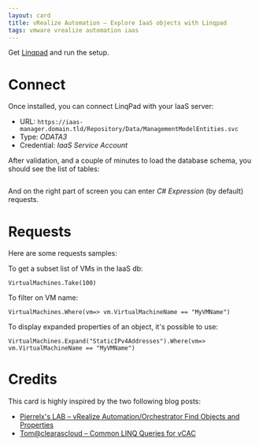 ```yaml
---
layout: card
title: vRealize Automation – Explore IaaS objects with Linqpad
tags: vmware vrealize automation iaas
---
```


Get [Linqpad](https://www.linqpad.net/) and run the setup.

# Connect

Once installed, you can connect LinqPad with your IaaS server:
* URL: `https://iaas-manager.domain.tld/Repository/Data/ManagementModelEntities.svc`
* Type: *ODATA3*
* Credential: *IaaS Service Account*

After validation, and a couple of minutes to load the database schema, you should see the list of tables:

![]()

And on the right part of screen you can enter *C# Expression* (by default) requests.

# Requests

Here are some requests samples:

To get a subset list of VMs in the IaaS db:
```
VirtualMachines.Take(100)
```

To filter on VM name:
```
VirtualMachines.Where(vm=> vm.VirtualMachineName == "MyVMName")
```

To display expanded properties of an object, it's possible to use:
```
VirtualMachines.Expand("StaticIPv4Addresses").Where(vm=> vm.VirtualMachineName == "MyVMName")
```

# Credits

This card is highly inspired by the two following blog posts:
* [Pierrelx's LAB – vRealize Automation/Orchestrator Find Objects and Properties](http://pierrelx.com/vrealize-automationorchestrator-find-objects-and-properties)
* [Tom@clearascloud – Common LINQ Queries for vCAC](https://clearascloud.com/2013/01/20/common-linq-queries-for-vcac/)
